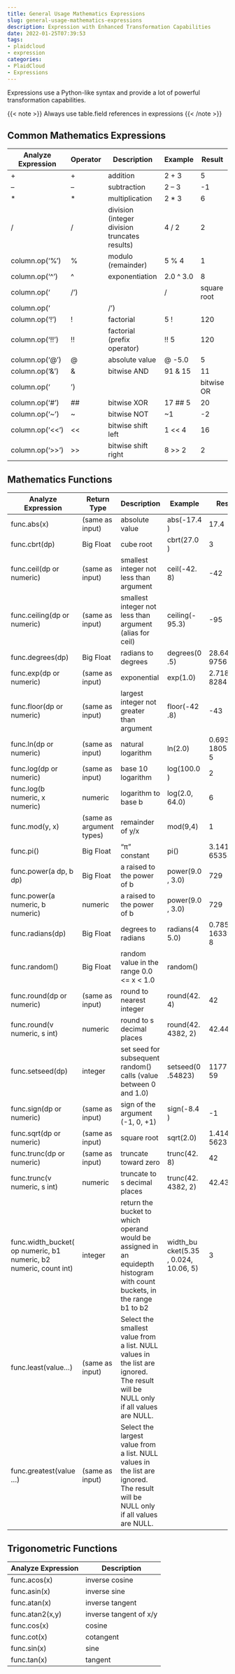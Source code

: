 ```yaml
---
title: General Usage Mathematics Expressions
slug: general-usage-mathematics-expressions
description: Expression with Enhanced Transformation Capabilities
date: 2022-01-25T07:39:53
tags:
- plaidcloud
- expression
categories:
- PlaidCloud
- Expressions
---
```



Expressions use a Python-like syntax and provide a lot of powerful transformation capabilities.

{{< note >}}
Always use table.field references in expressions
{{< /note >}}

## Common Mathematics Expressions

| Analyze Expression | Operator | Description | Example | Result |
|--------------------|----------|-------------|---------|--------|
| + | + | addition | 2 + 3 | 5 |
| – | – | subtraction | 2 – 3 | -1 |
| * | * | multiplication | 2 * 3 | 6 |
| / | / | division (integer division truncates results) | 4 / 2 | 2 |
| column.op(‘%’) | % | modulo (remainder) | 5 % 4 | 1 |
| column.op(‘^’) | ^ | exponentiation | 2.0 ^ 3.0 | 8 |
| column.op(‘|/’) | |/ | square root | |/ 25.0 | 5 |
| column.op(‘||/’) | ||/ | cube root | ||/ 27.0 | 3 |
| column.op(‘!’) | ! | factorial | 5 ! | 120 |
| column.op(‘!!’) | !! | factorial (prefix operator) | !! 5 | 120 |
| column.op(‘@’) | @ | absolute value | @ -5.0 | 5 |
| column.op(‘&’) | & | bitwise AND | 91 & 15 | 11 |
| column.op(‘|’) | | | bitwise OR | 32 | 3 | 35 |
| column.op(‘#’) | ## | bitwise XOR | 17 ## 5 | 20 |
| column.op(‘~’) | ~ | bitwise NOT | ~1 | -2 |
| column.op(‘<<’) | << | bitwise shift left | 1 << 4 | 16 |
| column.op(‘>>’) | >> | bitwise shift right | 8 >> 2 | 2 |

## Mathematics Functions




| Analyze Expression | Return Type | Description | Example | Result |  |
|--------------------|-------------|-------------|---------|--------|--|
| func.abs(x) | (same as input) | absolute value | abs(-17.4 ) | 17.4 |  |
| func.cbrt(dp) | Big Float | cube root | cbrt(27.0 ) | 3 |  |
| func.ceil(dp or numeric) | (same as input) | smallest integer not less than argument | ceil(-42. 8) | -42 |  |
| func.ceiling(dp or numeric) | (same as input) | smallest integer not less than argument (alias for ceil) | ceiling(- 95.3) | -95 |  |
| func.degrees(dp) | Big Float | radians to degrees | degrees(0 .5) | 28.64788 97565412 |  |
| func.exp(dp or numeric) | (same as input) | exponential | exp(1.0) | 2.718281 82845905 |  |
| func.floor(dp or numeric) | (same as input) | largest integer not greater than argument | floor(-42 .8) | -43 |  |
| func.ln(dp or numeric) | (same as input) | natural logarithm | ln(2.0) | 0.693147 18055994 5 |  |
| func.log(dp or numeric) | (same as input) | base 10 logarithm | log(100.0 ) | 2 |  |
| func.log(b numeric, x numeric) | numeric | logarithm to base b | log(2.0, 64.0) | 6 |  |
| func.mod(y, x) | (same as argument types) | remainder of y/x | mod(9,4) | 1 |  |
| func.pi() | Big Float | “π” constant | pi() | 3.141592 65358979 |  |
| func.power(a dp, b dp) | Big Float | a raised to the power of b | power(9.0 , 3.0) | 729 |  |
| func.power(a numeric, b numeric) | numeric | a raised to the power of b | power(9.0 , 3.0) | 729 |  |
| func.radians(dp) | Big Float | degrees to radians | radians(4 5.0) | 0.785398 16339744 8 |  |
| func.random() | Big Float | random value in the range 0.0 <= x < 1.0 | random() |  |  |
| func.round(dp or numeric) | (same as input) | round to nearest integer | round(42. 4) | 42 |  |
| func.round(v numeric, s int) | numeric | round to s decimal places | round(42. 4382, 2) | 42.44 |  |
| func.setseed(dp) | integer | set seed for subsequent random() calls (value between 0 and 1.0) | setseed(0 .54823) | 11773149 59 |  |
| func.sign(dp or numeric) | (same as input) | sign of the argument (-1, 0, +1) | sign(-8.4 ) | -1 |  |
| func.sqrt(dp or numeric) | (same as input) | square root | sqrt(2.0) | 1.414213 5623731 |  |
| func.trunc(dp or numeric) | (same as input) | truncate toward zero | trunc(42. 8) | 42 |  |
| func.trunc(v numeric, s int) | numeric | truncate to s decimal places | trunc(42. 4382, 2) | 42.43 |  |
| func.width\_bucket( op numeric, b1 numeric, b2 numeric, count int) | integer | return the bucket to which operand would be assigned in an equidepth histogram with count buckets, in the range b1 to b2 | width\_bu cket(5.35 , 0.024, 10.06, 5) | 3 |  |
| func.least(value…) | (same as input) | Select the smallest value from a list. NULL values in the list are ignored. The result will be NULL only if all values are NULL. |  |  |  |
| func.greatest(value …) | (same as input) | Select the largest value from a list. NULL values in the list are ignored. The result will be NULL only if all values are NULL. |  |  |  |

## Trigonometric Functions




| Analyze Expression | Description |
|--------------------|-------------|
| func.acos(x) | inverse cosine |
| func.asin(x) | inverse sine |
| func.atan(x) | inverse tangent |
| func.atan2(x,y) | inverse tangent of x/y |
| func.cos(x) | cosine |
| func.cot(x) | cotangent |
| func.sin(x) | sine |
| func.tan(x) | tangent |

